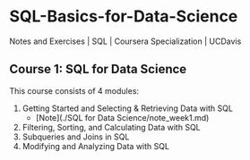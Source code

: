 # SQL-Basics-for-Data-Science
Notes and Exercises | SQL | Coursera Specialization | UCDavis

## Course 1: SQL for Data Science
This course consists of 4 modules:
1. Getting Started and Selecting & Retrieving Data with SQL
    - [Note](./SQL for Data Science/note_week1.md)
3. Filtering, Sorting, and Calculating Data with SQL
4. Subqueries and Joins in SQL
5. Modifying and Analyzing Data with SQL
